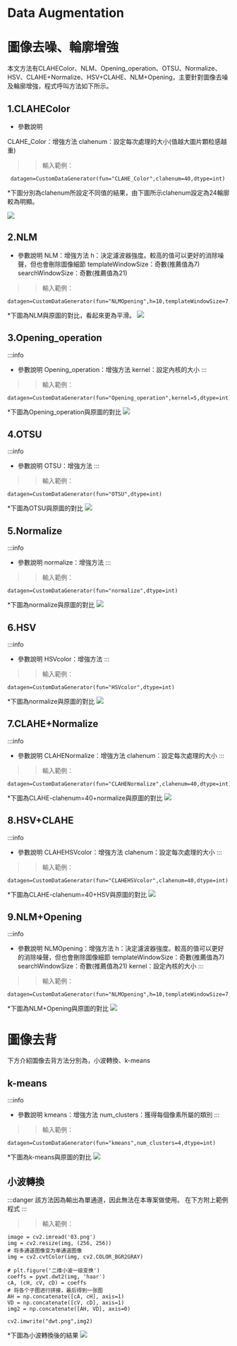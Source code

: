 # Data Augmentation
<h1>圖像去噪、輪廓增強</h1>

本文方法有CLAHEColor、NLM、Opening_operation、OTSU、Normalize、HSV、CLAHE+Normalize、HSV+CLAHE、NLM+Opening，主要針對圖像去噪及輪廓增強，程式呼叫方法如下所示。

<h2>1.CLAHEColor</h2>

- 參數說明

 CLAHE_Color：增強方法
 clahenum：設定每次處理的大小(值越大圖片顆粒感越重)

>>輸入範例：

```python=
 datagen=CustomDataGenerator(fun="CLAHE_Color",clahenum=40,dtype=int)
```
*下圖分別為clahenum所設定不同值的結果，由下圖所示clahenum設定為24輪廓較為明顯。

![](https://i.imgur.com/FV7kKRt.jpg)

<h2>2.NLM</h2>


- 參數說明
NLM：增強方法
h：決定濾波器強度。較高的值可以更好的消除噪聲，但也會刪除圖像細節
templateWindowSize：奇數(推薦值為7)
searchWindowSize：奇數(推薦值為21)

>>輸入範例：

```python=
datagen=CustomDataGenerator(fun="NLMOpening",h=10,templateWindowSize=7,searchWindowSize=21,dtype=int)
```
*下圖為NLM與原圖的對比，看起來更為平滑。
![](https://i.imgur.com/UI8Cdmq.png)

<h2>3.Opening_operation</h2>

:::info
- 參數說明
Opening_operation：增強方法
kernel：設定內核的大小
::: 
>>輸入範例：

```python=
datagen=CustomDataGenerator(fun="Opening_operation",kernel=5,dtype=int)
```
*下圖為Opening_operation與原圖的對比
![](https://i.imgur.com/NqBekq0.png)

<h2>4.OTSU</h2>

:::info
- 參數說明
OTSU：增強方法
::: 
>>輸入範例：

```python=
datagen=CustomDataGenerator(fun="OTSU",dtype=int)
```
*下圖為OTSU與原圖的對比
![](https://i.imgur.com/62RhjOZ.png)



<h2>5.Normalize</h2>

:::info
- 參數說明
normalize：增強方法
::: 
>>輸入範例：

```python=
datagen=CustomDataGenerator(fun="normalize",dtype=int)
```
*下圖為normalize與原圖的對比
![](https://i.imgur.com/5p77gRP.png)

<h2>6.HSV</h2>

:::info
- 參數說明
HSVcolor：增強方法
::: 
>>輸入範例：

```python=
datagen=CustomDataGenerator(fun="HSVcolor",dtype=int)
```
*下圖為normalize與原圖的對比
![](https://i.imgur.com/mWUZkj5.png)

<h2>7.CLAHE+Normalize</h2>

:::info
- 參數說明
CLAHENormalize：增強方法
clahenum：設定每次處理的大小
::: 
>>輸入範例：

```python=
datagen=CustomDataGenerator(fun="CLAHENormalize",clahenum=40,dtype=int)
```
*下圖為CLAHE-clahenum=40+normalize與原圖的對比
![](https://i.imgur.com/8Y9zGPM.png)

<h2>8.HSV+CLAHE</h2>

:::info
- 參數說明
CLAHEHSVcolor：增強方法
clahenum：設定每次處理的大小
::: 
>>輸入範例：

```python=
datagen=CustomDataGenerator(fun="CLAHEHSVcolor",clahenum=40,dtype=int)
```
*下圖為CLAHE-clahenum=40+HSV與原圖的對比
![](https://i.imgur.com/kpZ5Wkb.png)

<h2>9.NLM+Opening</h2>

:::info
- 參數說明
NLMOpening：增強方法
h：決定濾波器強度。較高的值可以更好的消除噪聲，但也會刪除圖像細節
templateWindowSize：奇數(推薦值為7)
searchWindowSize：奇數(推薦值為21)
kernel：設定內核的大小
::: 
>>輸入範例：

```python=
datagen=CustomDataGenerator(fun="NLMOpening",h=10,templateWindowSize=7,searchWindowSize=21,kernel=5,dtype=int)
```
*下圖為NLM+Opening與原圖的對比
![](https://i.imgur.com/urbKpZ7.png)

<h1>圖像去背</h1>

下方介紹圖像去背方法分別為，小波轉換、k-means


<h2>k-means</h2>

:::info
- 參數說明
kmeans：增強方法
num_clusters：獲得每個像素所屬的類別
::: 
>>輸入範例：

```python=
datagen=CustomDataGenerator(fun="kmeans",num_clusters=4,dtype=int)
```
*下圖為k-means與原圖的對比
![](https://i.imgur.com/g9ENDEA.png)



<h2>小波轉換</h2>

:::danger
該方法因為輸出為單通道，因此無法在本專案做使用。
在下方附上範例程式
::: 
>>輸入範例：

```python=
image = cv2.imread('03.png')
img = cv2.resize(img, (256, 256))
# 将多通道图像变为单通道图像
img = cv2.cvtColor(img, cv2.COLOR_BGR2GRAY)

# plt.figure('二维小波一级变换')
coeffs = pywt.dwt2(img, 'haar')
cA, (cH, cV, cD) = coeffs
# 将各个子图进行拼接，最后得到一张图
AH = np.concatenate([cA, cH], axis=1)
VD = np.concatenate([cV, cD], axis=1)
img2 = np.concatenate([AH, VD], axis=0)

cv2.imwrite("dwt.png",img2)
```
*下圖為小波轉換後的結果
![](https://i.imgur.com/Qcz8sYl.png)
